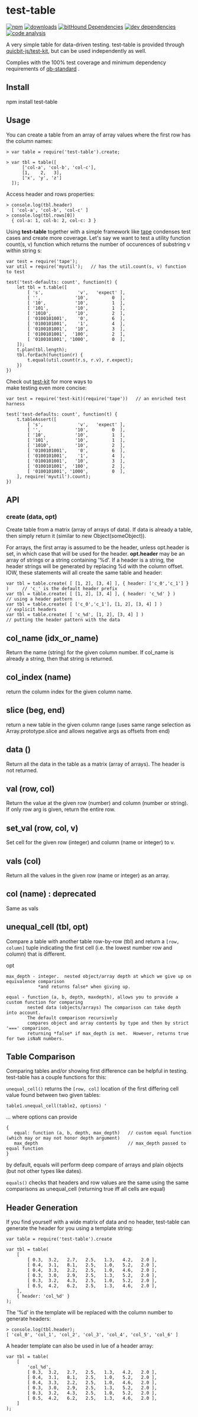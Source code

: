 # test-table

[![npm][npm-image]][npm-link]
[![downloads][downloads-image]][npm-link]
[![bitHound Dependencies][proddep-image]][proddep-link]
[![dev dependencies][devdep-image]][devdep-link]
[![code analysis][code-image]][code-link]

[npm-image]:       https://img.shields.io/npm/v/test-table.svg
[downloads-image]: https://img.shields.io/npm/dm/test-table.svg
[npm-link]:        https://npmjs.org/package/test-table
[proddep-image]:   https://www.bithound.io/github/quicbit-js/test-table/badges/dependencies.svg
[proddep-link]:    https://www.bithound.io/github/quicbit-js/test-table/master/dependencies/npm
[devdep-image]:    https://www.bithound.io/github/quicbit-js/test-table/badges/devDependencies.svg
[devdep-link]:     https://www.bithound.io/github/quicbit-js/test-table/master/dependencies/npm
[code-image]:      https://www.bithound.io/github/quicbit-js/test-table/badges/code.svg
[code-link]:       https://www.bithound.io/github/quicbit-js/test-table

A very simple table for data-driven testing.  test-table is provided through
[quicbit-js/test-kit](http://github.com/quicbit-js/test-kit), but can be 
used independently as well.

Complies with the 100% test coverage and minimum dependency requirements of 
[qb-standard](http://github.com/quicbit-js/qb-standard) . 

## Install

npm install test-table

## Usage

You can create a table from an array of array values where the first 
row has the column names:

    > var table = require('test-table').create;
    
    > var tbl = table([
          ['col-a', 'col-b', 'col-c'],
          [1,    2,   3],
          ['x', 'y', 'z']
      ]);
     
Access header and rows properties:

    > console.log(tbl.header)
      [ 'col-a', 'col-b', 'col-c' ]
    > console.log(tbl.rows[0])
      { col-a: 1, col-b: 2, col-c: 3 }    

Using **test-table** together with a simple framework like [tape](https://github.com/substack/tape) condenses test cases 
and create more coverage.  Let's say we want to test a utility function count(s, v) function which 
returns the number of occurences of substring v within string s:

    var test = require('tape');     
    var util = require('myutil');   // has the util.count(s, v) function to test

    test('test-defaults: count', function(t) {
        let tbl = t.table([
            [ 's',             'v',   'expect' ],
            [ '',             '10',         0  ],
            [ '10',           '10',         1  ],
            [ '101',          '10',         1  ],
            [ '1010',         '10',         2  ],
            [ '0100101001',    '0',         6  ],
            [ '0100101001',    '1',         4  ],
            [ '0100101001',   '10',         3  ],
            [ '0100101001',  '100',         2  ],
            [ '0100101001', '1000',         0  ],
        ]);
        t.plan(tbl.length);
        tbl.forEach(function(r) {
            t.equal(util.count(r.s, r.v), r.expect);
        })
    })

    
Check out [test-kit](http://github.com/quicbit-js/test-kit) for more ways to  
make testing even more concise:

    var test = require('test-kit)(require('tape'))   // an enriched test harness 

    test('test-defaults: count', function(t) {
        t.tableAssert([
            [ 's',             'v',   'expect' ],
            [ '',             '10',         0  ],
            [ '10',           '10',         1  ],
            [ '101',          '10',         1  ],
            [ '1010',         '10',         2  ],
            [ '0100101001',    '0',         6  ],
            [ '0100101001',    '1',         4  ],
            [ '0100101001',   '10',         3  ],
            [ '0100101001',  '100',         2  ],
            [ '0100101001', '1000',         0  ],
        ], require('myutil').count);
    })


## API

### create (data, opt)

Create table from a matrix (array of arrays of data).  If data is already a table, then simply return it
(similar to new Object(someObject)).

For arrays, the first array is assumed to be the header, unless opt.header is set, in which case that will
be used for the header.   **opt.header** may be an array of strings or a string containing '%d'.
If a header is a string, the header strings will be generated by replacing %d with the column
offset.  IOW, these statements will all create the same table and header:

    var tbl = table.create( [ [1, 2], [3, 4] ], { header: ['c_0','c_1'] } )     // 'c_' is the default header prefix
    var tbl = table.create( [ [1, 2], [3, 4] ], { header: 'c_%d' } )            // using a header pattern
    var tbl = table.create( [ ['c_0','c_1'], [1, 2], [3, 4] ] )                 // explicit headers
    var tbl = table.create( [ 'c_%d', [1, 2], [3, 4] ] )                        // putting the header pattern with the data

## col_name (idx_or_name) 

Return the name (string) for the given column number.  If col_name is already a string, then that string
is returned.  

## col_index (name)

return the column index for the given column name.

## slice (beg, end)

return a new table in the given column range (uses same range selection as Array.prototype.slice
and allows negative args as offsets from end)

## data () 

Return all the data in the table as a matrix (array of arrays).  The header is not returned.

## val (row, col) 

Return the value at the given row (number) and column (number or string).
If only row arg is given, return the entire row.

## set_val (row, col, v)

Set cell for the given row (integer) and column (name or integer) to v.

## vals (col)

Return all the values in the given row (name or integer) as an array.

## col (name) : deprecated

Same as vals

## unequal_cell (tbl, opt)

Compare a table with another table row-by-row (tbl) and return a <code>[row, column]</code> tuple 
indicating the first cell (i.e. the lowest number row and column) that is different. 

opt

    max_depth - integer.  nested object/array depth at which we give up on equivalence comparison
                *and returns false* when giving up.

    equal - function (a, b, depth, maxdepth), allows you to provide a custom function for comparing
            nested data (objects/arrays) The comparison can take depth into account.  
            The default comparison recursively
            compares object and array contents by type and then by strict '===' comparison,
            returning *false* if max_depth is met.  However, returns true for two isNaN numbers.

## Table Comparison

Comparing tables and/or showing first difference can be helpful in testing.  test-table
has a couple functions for this:


<code>unequal_cell()</code> returns the <code>\[row, col\]</code> location of the first differing 
cell value found between two given tables:

    table1.unequal_cell(table2, options) '
    
... where options can provide

    {
       equal: function (a, b, depth, max_depth)   // custom equal function (which may or may not honor depth argument)
       max_depth                                  // max_depth passed to equal function
    }

by default, equals will perform deep compare of arrays and plain objects (but not other types like dates).


<code>equals()</code> checks that headers and row values are the same using the same
comparisons as unequal_cell (returning true iff all cells are equal)

## Header Generation

If you find yourself with a wide matrix of data and no header, test-table can generate
the header for you using a template string:

    var table = require('test-table').create
    
    var tbl = table(
        [
            [ 0.3,  3.2,   2.7,   2.5,   1.3,   4.2,   2.0 ],
            [ 0.4,  3.1,   8.1,   2.5,   1.0,   5.2,   2.0 ],
            [ 0.4,  3.3,   2.2,   2.5,   1.0,   4.6,   2.0 ],
            [ 0.3,  3.0,   2.9,   2.5,   1.3,   5.2,   2.0 ],
            [ 0.3,  3.2,   4.3,   2.5,   1.0,   5.2,   2.0 ],
            [ 0.5,  4.2,   6.2,   2.5,   1.3,   4.6,   2.0 ],
        ], 
        { header: 'col_%d' }
    );
    
The '%d' in the template will be replaced with the column number to generate headers:

    > console.log(tbl.header);
    [ 'col_0', 'col_1', 'col_2', 'col_3', 'col_4', 'col_5', 'col_6' ]

A header template can also be used in lue of a header array:

    var tbl = table(
        [
            'col_%d',
            [ 0.3,  3.2,   2.7,   2.5,   1.3,   4.2,   2.0 ],
            [ 0.4,  3.1,   8.1,   2.5,   1.0,   5.2,   2.0 ],
            [ 0.4,  3.3,   2.2,   2.5,   1.0,   4.6,   2.0 ],
            [ 0.3,  3.0,   2.9,   2.5,   1.3,   5.2,   2.0 ],
            [ 0.3,  3.2,   4.3,   2.5,   1.0,   5.2,   2.0 ],
            [ 0.5,  4.2,   6.2,   2.5,   1.3,   4.6,   2.0 ],
        ] 
    );
